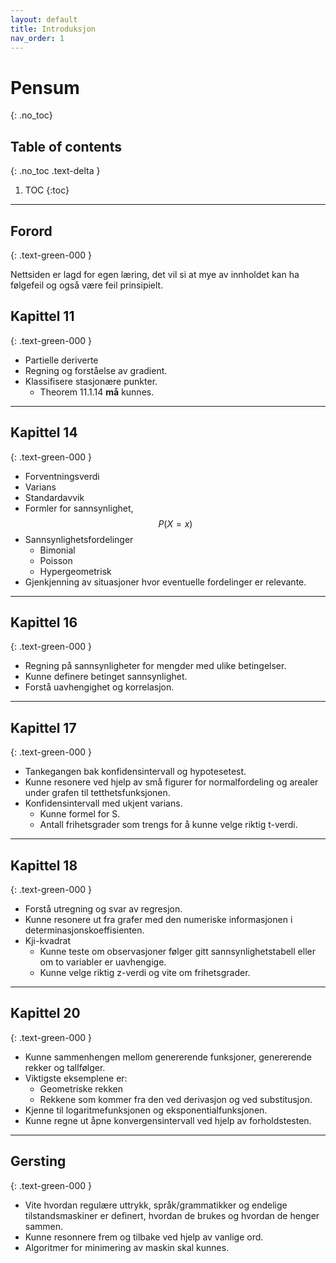 ```yaml
---
layout: default
title: Introduksjon
nav_order: 1
---
```


# Pensum
{: .no_toc}
## Table of contents
{: .no_toc .text-delta }

1. TOC
{:toc}

---

## Forord
{: .text-green-000 }

Nettsiden er lagd for egen læring, det vil si at mye av innholdet kan ha følgefeil og også være feil prinsipielt.

## Kapittel 11
{: .text-green-000 }

- Partielle deriverte
- Regning og forståelse av gradient.
- Klassifisere stasjonære punkter.
  - Theorem 11.1.14 **må** kunnes.

---

## Kapittel 14
{: .text-green-000 }

- Forventningsverdi
- Varians
- Standardavvik
- Formler for sannsynlighet, $$P(X=x)$$
- Sannsynlighetsfordelinger
  - Bimonial
  - Poisson
  - Hypergeometrisk
- Gjenkjenning av situasjoner hvor eventuelle fordelinger er relevante.

---

## Kapittel 16
{: .text-green-000 }

- Regning på sannsynligheter for mengder med ulike betingelser.
- Kunne definere betinget sannsynlighet.
- Forstå uavhengighet og korrelasjon.

---

## Kapittel 17
{: .text-green-000 }

- Tankegangen bak konfidensintervall og hypotesetest.
- Kunne resonere ved hjelp av små figurer for normalfordeling og arealer under grafen til tetthetsfunksjonen.
- Konfidensintervall med ukjent varians.
  - Kunne formel for S.
  - Antall frihetsgrader som trengs for å kunne velge riktig t-verdi.

---

## Kapittel 18
{: .text-green-000 }

- Forstå utregning og svar av regresjon.
- Kunne resonere ut fra grafer med den numeriske informasjonen i determinasjonskoeffisienten.
- Kji-kvadrat
  - Kunne teste om observasjoner følger gitt sannsynlighetstabell eller om to variabler er uavhengige.
  - Kunne velge riktig z-verdi og vite om frihetsgrader.

---

## Kapittel 20
{: .text-green-000 }

- Kunne sammenhengen mellom genererende funksjoner, genererende rekker og tallfølger.
- Viktigste eksemplene er:
  - Geometriske rekken
  - Rekkene som kommer fra den ved derivasjon og ved substitusjon.
- Kjenne til logaritmefunksjonen og eksponentialfunksjonen.
- Kunne regne ut åpne konvergensintervall ved hjelp av forholdstesten.

---

## Gersting
{: .text-green-000 }

- Vite hvordan regulære uttrykk, språk/grammatikker og endelige tilstandsmaskiner er definert, hvordan de brukes og hvordan de henger sammen.
- Kunne resonnere frem og tilbake ved hjelp av vanlige ord.
- Algoritmer for minimering av maskin skal kunnes.
